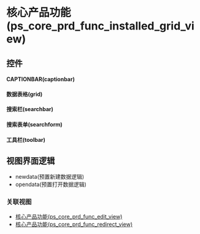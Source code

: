 # 核心产品功能(ps_core_prd_func_installed_grid_view)  <!-- {docsify-ignore-all} -->



## 控件
#### CAPTIONBAR(captionbar)
#### 数据表格(grid)
#### 搜索栏(searchbar)
#### 搜索表单(searchform)
#### 工具栏(toolbar)

## 视图界面逻辑
  * newdata(预置新建数据逻辑)
  * opendata(预置打开数据逻辑)


### 关联视图
  * [核心产品功能(ps_core_prd_func_edit_view)](app/view/ps_core_prd_func_edit_view)
  * [核心产品功能(ps_core_prd_func_redirect_view)](app/view/ps_core_prd_func_redirect_view)

<script>
 const { createApp } = Vue
  createApp({
    data() {
      return {

      }
    }
  }).use(ElementPlus).mount('#app')
</script>